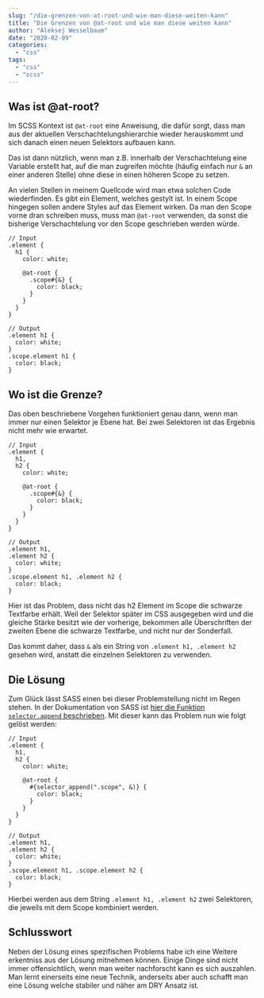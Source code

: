 ```yaml
---
slug: "/die-grenzen-von-at-root-und-wie-man-diese-weiten-kann"  
title: "Die Grenzen von @at-root und wie man diese weiten kann"
author: "Aleksej Wesselbaum"
date: "2020-02-09"
categories: 
  - "css"
tags: 
  - "css"
  - "scss"
---
```


## Was ist @at-root?

Im SCSS Kontext ist `@at-root` eine Anweisung, die dafür sorgt, dass man aus der aktuellen Verschachtelungshierarchie wieder herauskommt und sich danach einen neuen Selektors aufbauen kann.

Das ist dann nützlich, wenn man z.B. innerhalb der Verschachtelung eine Variable erstellt hat, auf die man zugreifen möchte (häufig einfach nur `&` an einer anderen Stelle) ohne diese in einen höheren Scope zu setzen.

An vielen Stellen in meinem Quellcode wird man etwa solchen Code wiederfinden. Es gibt ein Element, welches gestylt ist. In einem Scope hingegen sollen andere Styles auf das Element wirken. Da man den Scope vorne dran schreiben muss, muss man `@at-root` verwenden, da sonst die bisherige Verschachtelung vor den Scope geschrieben werden würde.

```
// Input
.element {
  h1 {
    color: white;

    @at-root {
      .scope#{&} {
        color: black;
      }
    }
  }
}

// Output
.element h1 {
  color: white;
}
.scope.element h1 {
  color: black;
}
```

## Wo ist die Grenze?

Das oben beschriebene Vorgehen funktioniert genau dann, wenn man immer nur einen Selektor je Ebene hat. Bei zwei Selektoren ist das Ergebnis nicht mehr wie erwartet.

```
// Input
.element {
  h1,
  h2 {
    color: white;

    @at-root {
      .scope#{&} {
        color: black;
      }
    }
  }
}

// Output
.element h1,
.element h2 {
  color: white;
}
.scope.element h1, .element h2 {
  color: black;
}
```

Hier ist das Problem, dass nicht das h2 Element im Scope die schwarze Textfarbe erhält. Weil der Selektor später im CSS ausgegeben wird und die gleiche Stärke besitzt wie der vorherige, bekommen alle Überschriften der zweiten Ebene die schwarze Textfarbe, und nicht nur der Sonderfall.

Das kommt daher, dass `&` als ein String von `.element h1, .element h2` gesehen wird, anstatt die einzelnen Selektoren zu verwenden.

## Die Lösung

Zum Glück lässt SASS einen bei dieser Problemstellung nicht im Regen stehen. In der Dokumentation von SASS ist [hier die Funktion `selector.append` beschrieben](https://sass-lang.com/documentation/modules/selector#append). Mit dieser kann das Problem nun wie folgt gelöst werden:

```
// Input
.element {
  h1,
  h2 {
    color: white;

    @at-root {
      #{selector_append(".scope", &)} {
        color: black;
      }
    }
  }
}

// Output
.element h1,
.element h2 {
  color: white;
}
.scope.element h1, .scope.element h2 {
  color: black;
}
```

Hierbei werden aus dem String `.element h1, .element h2` zwei Selektoren, die jeweils mit dem Scope kombiniert werden.

## Schlusswort

Neben der Lösung eines spezifischen Problems habe ich eine Weitere erkentniss aus der Lösung mitnehmen können. Einige Dinge sind nicht immer offensichtlich, wenn man weiter nachforscht kann es sich auszahlen. Man lernt einerseits eine neue Technik, anderseits aber auch schafft man eine Lösung welche stabiler und näher am DRY Ansatz ist.
